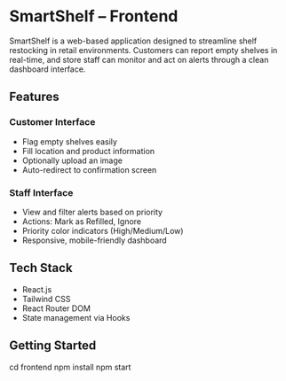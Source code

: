 # SmartShelf – Frontend

SmartShelf is a web-based application designed to streamline shelf restocking in retail environments. Customers can report empty shelves in real-time, and store staff can monitor and act on alerts through a clean dashboard interface.


## Features

### Customer Interface
- Flag empty shelves easily
- Fill location and product information
- Optionally upload an image
- Auto-redirect to confirmation screen

### Staff Interface
- View and filter alerts based on priority
- Actions: Mark as Refilled, Ignore
- Priority color indicators (High/Medium/Low)
- Responsive, mobile-friendly dashboard


## Tech Stack

- React.js
- Tailwind CSS
- React Router DOM
- State management via Hooks


## Getting Started

cd frontend
npm install
npm start

